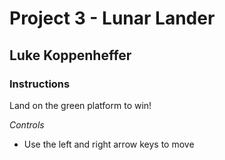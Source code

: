 # Project 3 - Lunar Lander
## Luke Koppenheffer

### Instructions
Land on the green platform to win!

*Controls*
- Use the left and right arrow keys to move
